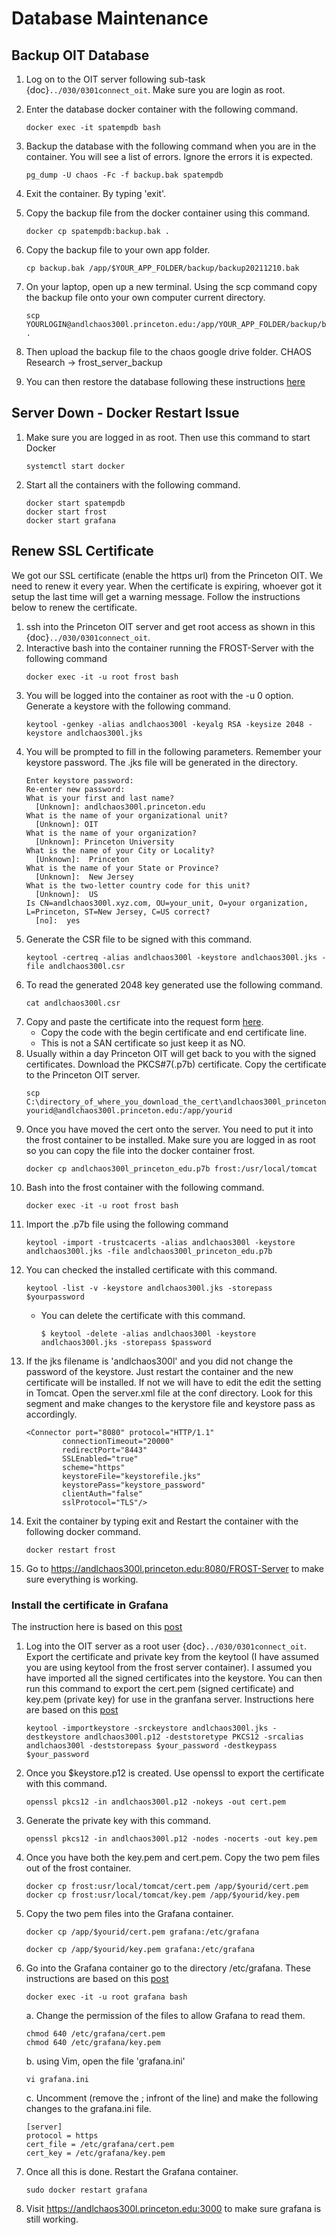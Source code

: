 # Database Maintenance

## Backup OIT Database
1. Log on to the OIT server following sub-task {doc}`../030/0301connect_oit`. Make sure you are login as root.
2. Enter the database docker container with the following command.
    ```
    docker exec -it spatempdb bash
    ```
3. Backup the database with the following command when you are in the container. You will see a list of errors. Ignore the errors it is expected.
    ```
    pg_dump -U chaos -Fc -f backup.bak spatempdb
    ```
4. Exit the container. By typing 'exit'.

5. Copy the backup file from the docker container using this command.
    ```
    docker cp spatempdb:backup.bak .
    ```
6. Copy the backup file to your own app folder.
    ```
    cp backup.bak /app/$YOUR_APP_FOLDER/backup/backup20211210.bak
    ```
7. On your laptop, open up a new terminal. Using the scp command copy the backup file onto your own computer current directory.
    ```
    scp YOURLOGIN@andlchaos300l.princeton.edu:/app/YOUR_APP_FOLDER/backup/backupYYYYMMDD.bak .
    ```

8.  Then upload the backup file to the chaos google drive folder. CHAOS Research -> frost_server_backup

9. You can then restore the database following these instructions <a href="https://chenkianwee.github.io/masa3db/docs/040/0411maintain.html" target="_blank">here</a>

## Server Down - Docker Restart Issue
1. Make sure you are logged in as root. Then use this command to start Docker
    ```
    systemctl start docker
    ```
2. Start all the containers with the following command.
    ```
    docker start spatempdb
    docker start frost
    docker start grafana
    ```

## Renew SSL Certificate
We  got our SSL certificate (enable the https url) from the Princeton OIT. We need to renew it every year. When the certificate is expiring, whoever got it setup the last time will get a warning message. Follow the instructions below to renew the certificate.
1. ssh into the Princeton OIT server and get root access as shown in this {doc}`../030/0301connect_oit`.
2. Interactive bash into the container running the FROST-Server with the following command
    ```
    docker exec -it -u root frost bash
    ```
3. You will be logged into the container as root with the -u 0 option. Generate a keystore with the following command.
    ```
    keytool -genkey -alias andlchaos300l -keyalg RSA -keysize 2048 -keystore andlchaos300l.jks
    ```
4. You will be prompted to fill in the following parameters. Remember your keystore password. The .jks file will be generated in the directory.
    ```
    Enter keystore password:
    Re-enter new password:
    What is your first and last name?
      [Unknown]: andlchaos300l.princeton.edu
    What is the name of your organizational unit?
      [Unknown]: OIT
    What is the name of your organization?
      [Unknown]: Princeton University
    What is the name of your City or Locality?
      [Unknown]:  Princeton
    What is the name of your State or Province?
      [Unknown]:  New Jersey
    What is the two-letter country code for this unit?
      [Unknown]:  US
    Is CN=andlchaos300l.xyz.com, OU=your_unit, O=your organization, L=Princeton, ST=New Jersey, C=US correct?
      [no]:  yes
    ```
5. Generate the CSR file to be signed with this command.
    ```
    keytool -certreq -alias andlchaos300l -keystore andlchaos300l.jks -file andlchaos300l.csr
    ```
6. To read the generated 2048 key generated use the following command.
    ```
    cat andlchaos300l.csr
    ```
7. Copy and paste the certificate into the request form <a href="https://princeton.service-now.com/service?id=kb_article&sys_id=b22a27064f9ca20018ddd48e5210c777" target="_blank">here</a>.
    - Copy the code with the begin certificate and end certificate line.
    - This is not a SAN certificate so just keep it as NO.
8. Usually within a day Princeton OIT will get back to you with the signed certificates. Download the PKCS#7(.p7b) certificate. Copy the certificate to the Princeton OIT server.
    ```
    scp C:\directory_of_where_you_download_the_cert\andlchaos300l_princeton_edu.p7b yourid@andlchaos300l.princeton.edu:/app/yourid
    ```
9. Once you have moved the cert onto the server. You need to put it into the frost container to be installed. Make sure you are logged in as root so you can copy the file into the docker container frost.
    ```
    docker cp andlchaos300l_princeton_edu.p7b frost:/usr/local/tomcat
    ```
10. Bash into the frost container with the following command.
    ```
    docker exec -it -u root frost bash
    ```
11. Import the .p7b file using the following command
    ```
    keytool -import -trustcacerts -alias andlchaos300l -keystore andlchaos300l.jks -file andlchaos300l_princeton_edu.p7b
    ```
12. You can checked the installed certificate with this command.
    ```
    keytool -list -v -keystore andlchaos300l.jks -storepass $yourpassword
    ```
    - You can delete the certificate with this command.
        ```
        $ keytool -delete -alias andlchaos300l -keystore andlchaos300l.jks -storepass $password
        ```
13. If the jks filename is 'andlchaos300l' and you did not change the password of the keystore. Just restart the container and the new certificate will be installed. If not we will have to edit the edit the setting in Tomcat. Open the server.xml file at the conf directory. Look for this segment and make changes to the kerystore file and keystore pass as accordingly.
    ```
    <Connector port="8080" protocol="HTTP/1.1"
            connectionTimeout="20000"
            redirectPort="8443"
            SSLEnabled="true"
            scheme="https"
            keystoreFile="keystorefile.jks"
            keystorePass="keystore_password"
            clientAuth="false"
            sslProtocol="TLS"/>
    ```
14. Exit the container by typing exit and Restart the container with the following docker command.
    ```
    docker restart frost
    ```
15. Go to https://andlchaos300l.princeton.edu:8080/FROST-Server to make sure everything is working.

### Install the certificate in Grafana
The instruction here is based on this [post](https://community.grafana.com/t/grafana-https-configuration/524)

1. Log into the OIT server as a root user {doc}`../030/0301connect_oit`. Export the certificate and private key from the keytool (I have assumed you are using keytool from the frost server container). I assumed you have imported all the signed certificates into the keystore. You can then run this command to export the cert.pem (signed certificate) and key.pem (private key) for use in the granfana server. Instructions here are based on this [post](https://security.stackexchange.com/questions/3779/how-can-i-export-my-private-key-from-a-java-keytool-keystore)
    ```
    keytool -importkeystore -srckeystore andlchaos300l.jks -destkeystore andlchaos300l.p12 -deststoretype PKCS12 -srcalias andlchaos300l -deststorepass $your_password -destkeypass $your_password
    ```

2. Once you $keystore.p12 is created. Use openssl to export the certificate with this command.
    ```
    openssl pkcs12 -in andlchaos300l.p12 -nokeys -out cert.pem
    ```

3. Generate the private key with this command.
    ```
    openssl pkcs12 -in andlchaos300l.p12 -nodes -nocerts -out key.pem
    ```
4. Once you have both the key.pem and cert.pem. Copy the two pem files out of the frost container.
    ```
    docker cp frost:usr/local/tomcat/cert.pem /app/$yourid/cert.pem
    docker cp frost:usr/local/tomcat/key.pem /app/$yourid/key.pem
    ```
5. Copy the two pem files into the Grafana container.
    ```
    docker cp /app/$yourid/cert.pem grafana:/etc/grafana

    docker cp /app/$yourid/key.pem grafana:/etc/grafana
    ```

6. Go into the Grafana container go to the directory /etc/grafana. These instructions are based on this [post](https://medium.com/grafana-tutorials/adding-ssl-to-grafana-eb4ab634e43f)
    ```
    docker exec -it -u root grafana bash
    ```

    a. Change the permission of the files to allow Grafana to read them.
    ```
    chmod 640 /etc/grafana/cert.pem
    chmod 640 /etc/grafana/key.pem
    ```

    b. using Vim, open the file 'grafana.ini'
    ```
    vi grafana.ini
    ```

    c. Uncomment (remove the ; infront of the line) and make the following changes to the grafana.ini file.
    ```
    [server]
    protocol = https
    cert_file = /etc/grafana/cert.pem
    cert_key = /etc/grafana/key.pem
    ```
7. Once all this is done. Restart the Grafana container.
    ```
    sudo docker restart grafana
    ```
8. Visit https://andlchaos300l.princeton.edu:3000 to make sure grafana is still working.
